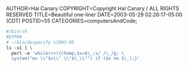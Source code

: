 AUTHOR=Hal Canary
COPYRIGHT=Copyright Hal Canary / ALL RIGHTS RESERVED
TITLE=Beautiful one-liner
DATE=2003-05-29 02:26:17-05:00 (CDT)
POSTID=55
CATEGORIES=computersAndCode;

```sh
#/bin/sh
#DTPD#
# ~/bin/despacify v2003-05
ls -x1 | \
  perl -e 'while(<>){chomp;$x=$\_;s/ /\_/g; \
  system("mv \\"$x\\" \\"$\_\\"") if ($x ne $\_);}'
```
